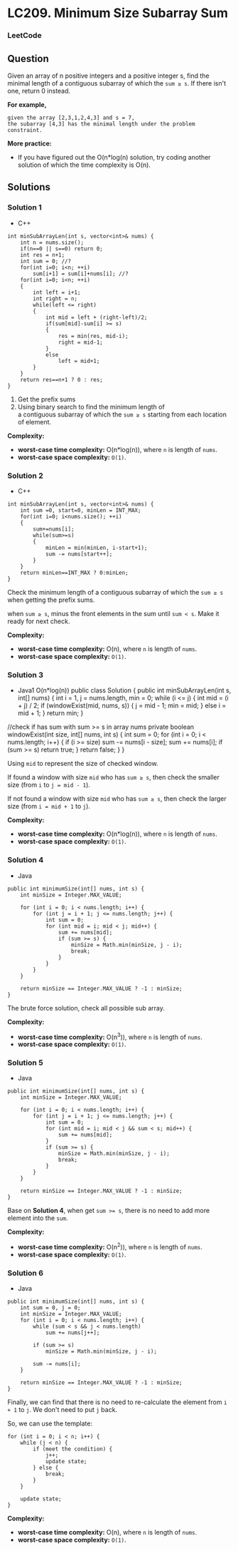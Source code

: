 # LC209. Minimum Size Subarray Sum

### LeetCode

## Question

Given an array of n positive integers and a positive integer s, find the minimal length of a contiguous subarray of which the `sum ≥ s`. If there isn't one, return 0 instead.

**For example,** 
```
given the array [2,3,1,2,4,3] and s = 7,
the subarray [4,3] has the minimal length under the problem constraint.
```

**More practice:**

* If you have figured out the O(n*log(n) solution, try coding another solution of which the time complexity is O(n).

## Solutions

### Solution 1

* C++ 
```
int minSubArrayLen(int s, vector<int>& nums) {
    int n = nums.size();
    if(n==0 || s==0) return 0;
    int res = n+1;
    int sum = 0; //?
    for(int i=0; i<n; ++i)
        sum[i+1] = sum[i]+nums[i]; //?
    for(int i=0; i<n; ++i)
    {
        int left = i+1;
        int right = n;
        while(left <= right)
        {
            int mid = left + (right-left)/2;
            if(sum[mid]-sum[i] >= s)
            {
                res = min(res, mid-i);
                right = mid-1;
            }
            else 
                left = mid+1;
        }
    }
    return res==n+1 ? 0 : res;
}
```

1. Get the prefix sums
2. Using binary search to find the minimum length of a contiguous subarray of which the `sum ≥ s` starting from each location of element.

**Complexity:**

* **worst-case time complexity:** O(n*log(n)), where `n` is length of `nums`.
* **worst-case space complexity:** `O(1)`.

### Solution 2

* C++
```
int minSubArrayLen(int s, vector<int>& nums) {
    int sum =0, start=0, minLen = INT_MAX;
    for(int i=0; i<nums.size(); ++i)
    {
        sum+=nums[i];
        while(sum>=s)
        {
            minLen = min(minLen, i-start+1);
            sum -= nums[start++];
        }
    }
    return minLen==INT_MAX ? 0:minLen;
}
```

Check the minimum length of a contiguous subarray of which the `sum ≥ s` when getting the prefix sums. 

when `sum ≥ s`, minus the front elements in the sum until `sum < s`. Make it ready for next check.

**Complexity:**

* **worst-case time complexity:** O(n), where `n` is length of `nums`.
* **worst-case space complexity:** `O(1)`.

### Solution 3

* Java1 O(n*log(n))
public class Solution {
    public int minSubArrayLen(int s, int[] nums) {
        int i = 1, j = nums.length, min = 0;
        while (i <= j) {
            int mid = (i + j) / 2;
            if (windowExist(mid, nums, s)) {
                j = mid - 1;
                min = mid;
            } else i = mid + 1;
        }
        return min;
    }

//check if has sum with sum >= s in array nums
    private boolean windowExist(int size, int[] nums, int s) {
        int sum = 0;
        for (int i = 0; i < nums.length; i++) {
            if (i >= size) sum -= nums[i - size];
            sum += nums[i];
            if (sum >= s) return true;
        }
        return false;
    }
}

Using `mid` to represent the size of checked window. 

If found a window with size `mid` who has `sum ≥ s`, then check the smaller size (from `i` to `j = mid - 1`).

If not found a window with size `mid` who has `sum ≥ s`, then check the larger size (from `i = mid + 1` to `j`).

**Complexity:**

* **worst-case time complexity:** O(n*log(n)), where `n` is length of `nums`.
* **worst-case space complexity:** `O(1)`.

### Solution 4

* Java
```
public int minimumSize(int[] nums, int s) {
    int minSize = Integer.MAX_VALUE;
    
    for (int i = 0; i < nums.length; i++) {
        for (int j = i + 1; j <= nums.length; j++) {
            int sum = 0;
            for (int mid = i; mid < j; mid++) {
                sum += nums[mid];
                if (sum >= s) {
                    minSize = Math.min(minSize, j - i);
                    break;
                }
            }
        }
    }
    
    return minSize == Integer.MAX_VALUE ? -1 : minSize;
}
```

The brute force solution, check all possible sub array.

**Complexity:**

* **worst-case time complexity:** O(n<sup>3</sup>)), where `n` is length of `nums`.
* **worst-case space complexity:** `O(1)`.

### Solution 5

* Java
```
public int minimumSize(int[] nums, int s) {
    int minSize = Integer.MAX_VALUE;
    
    for (int i = 0; i < nums.length; i++) {
        for (int j = i + 1; j <= nums.length; j++) {
            int sum = 0;
            for (int mid = i; mid < j && sum < s; mid++) {
                sum += nums[mid];
            }
            if (sum >= s) {
                minSize = Math.min(minSize, j - i);
                break;
            }
        }
    }
    
    return minSize == Integer.MAX_VALUE ? -1 : minSize;
}
```

Base on **Solution 4**, when get `sum >= s`, there is no need to add more element into the `sum`.

**Complexity:**

* **worst-case time complexity:** O(n<sup>2</sup>)), where `n` is length of `nums`.
* **worst-case space complexity:** `O(1)`.

### Solution 6

* Java
```
public int minimumSize(int[] nums, int s) {
    int sum = 0, j = 0;
    int minSize = Integer.MAX_VALUE;
    for (int i = 0; i < nums.length; i++) {
        while (sum < s && j < nums.length)
            sum += nums[j++];
        
        if (sum >= s)
            minSize = Math.min(minSize, j - i);
        
        sum -= nums[i];
    }
    
    return minSize == Integer.MAX_VALUE ? -1 : minSize;
}
```

Finally, we can find that there is no need to re-calculate the element from `i + 1` to `j`. We don't need to put `j` back.

So, we can use the template:

```
for (int i = 0; i < n; i++) {
    while (j < n) {
        if (meet the condition) {
            j++;
            update state;
        } else {
            break;
        }
    }

    update state;
}
```

**Complexity:**

* **worst-case time complexity:** O(n), where `n` is length of `nums`.
* **worst-case space complexity:** `O(1)`.